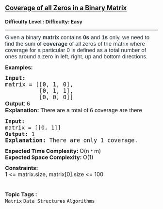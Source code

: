 <h2><a href="https://www.geeksforgeeks.org/problems/coverage-of-all-zeros-in-a-binary-matrix4024/1">Coverage of all Zeros in a Binary Matrix</a></h2><h3>Difficulty Level : Difficulty: Easy</h3><hr><div class="problems_problem_content__Xm_eO" bis_skin_checked="1"><p><span style="color: #273239; font-family: Nunito, sans-serif; font-size: 18px; letter-spacing: 0.162px; background-color: #ffffff;">Given a binary <strong>matrix </strong>contains <strong>0s</strong> and <strong>1s </strong>only, we need to find the sum of <strong>coverage</strong> of all zeros of the matrix where coverage for a particular 0 is defined as a total number of ones around a zero in left, right, up and bottom directions.</span></p>
<p><span style="font-size: 18px;"><strong>Examples:</strong></span></p>
<pre><strong><span style="font-size: 14pt;">Input:</span></strong><br><span style="font-size: 14pt;">matrix = [[0, 1, 0],<br>          [0, 1, 1],</span><br><span style="font-size: 14pt;">          [0, 0, 0]]<br></span><span style="font-size: 14pt; font-family: Arial, sans-serif; font-variant-numeric: normal; font-variant-east-asian: normal; font-variant-alternates: normal; font-variant-position: normal; vertical-align: baseline; white-space-collapse: preserve;"><strong>Output</strong>: 6<br></span><span style="font-size: 14pt; font-family: Arial, sans-serif; font-variant-numeric: normal; font-variant-east-asian: normal; font-variant-alternates: normal; font-variant-position: normal; vertical-align: baseline; white-space-collapse: preserve;"><strong>Explanation:</strong> There are a total of 6 coverage are there</span></pre>
<p><span id="docs-internal-guid-1235b0a7-7fff-bf71-d97f-b742714a175e"></span></p>
<pre><span style="font-size: 18px;"><strong>Input: <br></strong>matrix = [[0, 1]]
<strong>Output: </strong>1<br></span><span style="font-size: 14pt;"><strong>Explanation: </strong>There are only 1 coverage.</span></pre>
<p><span style="font-size: 18px;"><strong>Expected Time Complexity: </strong>O(n&nbsp;</span><span style="font-size: 15px;">*&nbsp;<span style="font-size: 18px;">m)<br><strong>Expected Space Complexity:&nbsp;</strong>O(1)</span></span></p>
<p><span style="font-size: 15px;"><span style="font-size: 18px;"><strong>Constraints:</strong><br>1 &lt;= matrix.size, matrix[0].size &lt;= 100</span></span></p></div><br><p><span style=font-size:18px><strong>Topic Tags : </strong><br><code>Matrix</code>&nbsp;<code>Data Structures</code>&nbsp;<code>Algorithms</code>&nbsp;